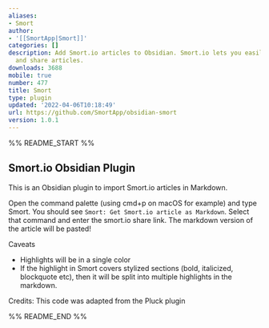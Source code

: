 ```yaml
---
aliases:
- Smort
author:
- '[[SmortApp|Smort]]'
categories: []
description: Add Smort.io articles to Obsidian. Smort.io lets you easily edit, annotate
  and share articles.
downloads: 3688
mobile: true
number: 477
title: Smort
type: plugin
updated: '2022-04-06T10:18:49'
url: https://github.com/SmortApp/obsidian-smort
version: 1.0.1
---
```


%% README_START %%

## Smort.io Obsidian Plugin

This is an Obsidian plugin to import Smort.io articles in Markdown.

Open the command palette (using cmd+p on macOS for example) and type Smort. You should see `Smort: Get Smort.io article as Markdown`. Select that command and enter the smort.io share link. The markdown version of the article will be pasted!

Caveats

-   Highlights will be in a single color
-   If the highlight in Smort covers stylized sections (bold, italicized, blockquote etc), then it will be split into multiple highlights in the markdown.

Credits: This code was adapted from the Pluck plugin


%% README_END %%